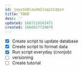 ```yaml
---
id: jnyx3o0lzw3m1lxqz2z2psn
title: TODO
desc: ''
updated: 1667218102471
created: 1666857724079
---
```


- [x] Create script to update database
- [x] Create script to format data
- [x] Run script everyday (cronjob)
- [ ] versioning
- [ ] Create tutorial